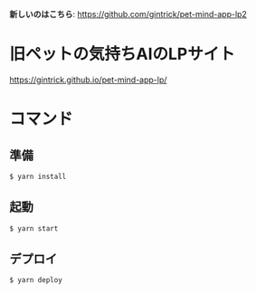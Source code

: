 **新しいのはこちら**: https://github.com/gintrick/pet-mind-app-lp2

# 旧ペットの気持ちAIのLPサイト
https://gintrick.github.io/pet-mind-app-lp/

# コマンド
## 準備
```zsh
$ yarn install
```

## 起動
```zsh
$ yarn start
```

## デプロイ
```zsh
$ yarn deploy
```
